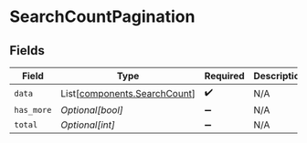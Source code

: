 # SearchCountPagination


## Fields

| Field                                                                  | Type                                                                   | Required                                                               | Description                                                            |
| ---------------------------------------------------------------------- | ---------------------------------------------------------------------- | ---------------------------------------------------------------------- | ---------------------------------------------------------------------- |
| `data`                                                                 | List[[components.SearchCount](../../models/components/searchcount.md)] | :heavy_check_mark:                                                     | N/A                                                                    |
| `has_more`                                                             | *Optional[bool]*                                                       | :heavy_minus_sign:                                                     | N/A                                                                    |
| `total`                                                                | *Optional[int]*                                                        | :heavy_minus_sign:                                                     | N/A                                                                    |